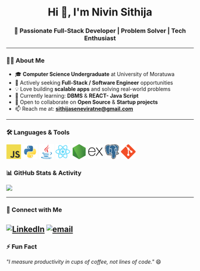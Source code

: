 <h1 align="center">Hi 👋, I'm Nivin Sithija  </h1>
<h3 align="center">🚀 Passionate Full-Stack Developer | Problem Solver | Tech Enthusiast</h3>

---

### 👨‍💻 About Me
- 🎓 **Computer Science Undergraduate** at University of Moratuwa
- 💼 Actively seeking **Full-Stack / Software Engineer** opportunities
- 💡 Love building **scalable apps** and solving real-world problems
- 🌱 Currently learning: **DBMS** & **REACT- Java Script**
- 🤝 Open to collaborate on **Open Source** & **Startup projects**
- 📫 Reach me at: **sithijaseneviratne@gmail.com**

---

### 🛠 Languages & Tools

<p>
<img src="https://raw.githubusercontent.com/devicons/devicon/master/icons/javascript/javascript-original.svg" width="40" height="40"/> 
<img src="https://raw.githubusercontent.com/devicons/devicon/master/icons/python/python-original.svg" width="40" height="40"/> 
<img src="https://raw.githubusercontent.com/devicons/devicon/master/icons/java/java-original.svg" width="40" height="40"/> 
<img src="https://raw.githubusercontent.com/devicons/devicon/master/icons/react/react-original.svg" width="40" height="40"/> 
<img src="https://raw.githubusercontent.com/devicons/devicon/master/icons/nodejs/nodejs-original.svg" width="40" height="40"/> 
<img src="https://raw.githubusercontent.com/devicons/devicon/master/icons/express/express-original.svg" width="40" height="40"/> 
<img src="https://raw.githubusercontent.com/devicons/devicon/master/icons/postgresql/postgresql-original.svg" width="40" height="40"/> 
<img src="https://raw.githubusercontent.com/devicons/devicon/master/icons/git/git-original.svg" width="40" height="40"/> 
</p>

### 📊 GitHub Stats & Activity

![](https://github-readme-stats.vercel.app/api/top-langs/?username=Coder-pro1&theme=dark&hide_border=true&include_all_commits=false&count_private=false&layout=compact)

---

### 🤝 Connect with Me

 [![LinkedIn](https://img.shields.io/badge/LinkedIn-%230077B5.svg?logo=linkedin&logoColor=white)](https://www.linkedin.com/in/nivin-sithija-seneviratne/) [![email](https://img.shields.io/badge/Email-D14836?logo=gmail&logoColor=white)](mailto:sithijaseneviratne@gmail.com) 
---

### ⚡ Fun Fact
*"I measure productivity in cups of coffee, not lines of code."* 😄
